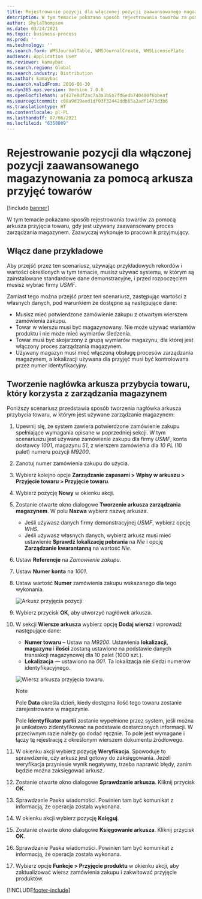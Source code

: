 ```yaml
---
title: Rejestrowanie pozycji dla włączonej pozycji zaawansowanego magazynowania za pomocą arkusza przyjęć towarów
description: W tym temacie pokazano sposób rejestrowania towarów za pomocą arkusza przyjęcia towaru, gdy jest używany zaawansowany proces zarządzania magazynem.
author: ShylaThompson
ms.date: 03/24/2021
ms.topic: business-process
ms.prod: ''
ms.technology: ''
ms.search.form: WMSJournalTable, WMSJournalCreate, WHSLicensePlate
audience: Application User
ms.reviewer: kamaybac
ms.search.region: Global
ms.search.industry: Distribution
ms.author: kamaybac
ms.search.validFrom: 2016-06-30
ms.dyn365.ops.version: Version 7.0.0
ms.openlocfilehash: af427e8df2ac7a3a3b5a7fd6edb740400f6bbeaf
ms.sourcegitcommit: c08a9d19eed1df03f32442ddb65a2adf1473d3b6
ms.translationtype: HT
ms.contentlocale: pl-PL
ms.lasthandoff: 07/06/2021
ms.locfileid: "6358009"
---
```

# <a name="register-items-for-an-advanced-warehousing-enabled-item-using-an-item-arrival-journal"></a>Rejestrowanie pozycji dla włączonej pozycji zaawansowanego magazynowania za pomocą arkusza przyjęć towarów

[!include [banner](../../includes/banner.md)]

W tym temacie pokazano sposób rejestrowania towarów za pomocą arkusza przyjęcia towaru, gdy jest używany zaawansowany proces zarządzania magazynem. Zazwyczaj wykonuje to pracownik przyjmujący.

## <a name="enable-sample-data"></a>Włącz dane przykładowe

Aby przejść przez ten scenariusz, używając przykładowych rekordów i wartości określonych w tym temacie, musisz używać systemu, w którym są zainstalowane standardowe dane demonstracyjne, i przed rozpoczęciem musisz wybrać firmy *USMF*.

Zamiast tego można przejść przez ten scenariusz, zastępując wartości z własnych danych, pod warunkiem że dostępne są następujące dane:

- Musisz mieć potwierdzone zamówienie zakupu z otwartym wierszem zamówienia zakupu.
- Towar w wierszu musi być magazynowany. Nie może używać wariantów produktu i nie może mieć wymiarów śledzenia.
- Towar musi być skojarzony z grupą wymiarów magazynu, dla której jest włączony proces zarządzania magazynem.
- Używany magazyn musi mieć włączoną obsługę procesów zarządzania magazynem, a lokalizacji używana dla przyjęć musi być kontrolowana przez numer identyfikacyjny.

## <a name="create-an-item-arrival-journal-header-that-uses-warehouse-management"></a>Tworzenie nagłówka arkusza przybycia towaru, który korzysta z zarządzania magazynem

Poniższy scenariusz przedstawia sposób tworzenia nagłówka arkusza przybycia towaru, w którym jest używane zarządzanie magazynem:

1. Upewnij się, że system zawiera potwierdzone zamówienie zakupu spełniające wymagania opisane w poprzedniej sekcji. W tym scenariuszu jest używane zamówienie zakupu dla firmy *USMF*, konta dostawcy *1001*, magazynu *51*, z wierszem zamówienia dla *10 PL* (10 palet) numeru pozycji *M9200*.
1. Zanotuj numer zamówienia zakupu do użycia.
1. Wybierz kolejno opcje **Zarządzanie zapasami \> Wpisy w arkuszu \> Przyjęcie towaru \> Przyjęcie towaru**.
1. Wybierz pozycję **Nowy** w okienku akcji.
1. Zostanie otwarte okno dialogowe **Tworzenie arkusza zarządzania magazynem**. W polu **Nazwa** wybierz nazwę arkusza.
    - Jeśli używasz danych firmy demonstracyjnej *USMF*, wybierz opcję *WHS*.
    - Jeśli używasz własnych danych, wybierz arkusz musi mieć ustawienie **Sprawdź lokalizację pobrania** na *Nie* i opcję **Zarządzanie kwarantanną** na wartość *Nie*.
1. Ustaw **Referencje** na *Zamowienie zakupu*.
1. Ustaw **Numer konta** na *1001*.
1. Ustaw wartość **Numer** zamówienia zakupu wskazanego dla tego wykonania.

    ![Arkusz przyjęcia pozycji.](../media/item-arrival-journal-header.png "Arkusz przyjęcia pozycji")

1. Wybierz przycisk **OK**, aby utworzyć nagłówek arkusza.
1. W sekcji **Wiersze arkusza** wybierz opcję **Dodaj wiersz** i wprowadź następujące dane:
    - **Numer towaru** – Ustaw na *M9200*. Ustawienia **lokalizacji,** **magazynu** i **ilości** zostaną ustawione na podstawie danych transakcji magazynowej dla 10 palet (1000 szt.).
    - **Lokalizacja** — ustawiono na *001*. Ta lokalizacja nie śledzi numerów identyfikacyjnego.

    ![Wiersz arkusza przyjęcia towaru.](../media/item-arrival-journal-line.png "Wiersz arkusza rpzyjęcia towaru")

    > [!NOTE]
    > Pole **Data** określa dzień, kiedy dostępna ilość tego towaru zostanie zarejestrowana w magazynie.  
    >
    > Pole **Identyfikator partii** zostanie wypełnione przez system, jeśli można je unikatowo zidentyfikować na podstawie dostarczonych informacji. W przeciwnym razie należy go dodać ręcznie. To pole jest wymagane i łączy tę rejestrację z określonym wierszem dokumentu źródłowego.  

1. W okienku akcji wybierz pozycję **Weryfikacja**. Spowoduje to sprawdzenie, czy arkusz jest gotowy do zaksięgowania. Jeżeli weryfikacja przyniesie wynik negatywny, trzeba naprawić błędy, zanim będzie można zaksięgować arkusz.  
1. Zostanie otwarte okno dialogowe **Sprawdzanie arkusza**. Kliknij przycisk **OK**.
1. Sprawdzanie Paska wiadomości. Powinien tam być komunikat z informacją, że operacja została wykonana.  
1. W okienku akcji wybierz pozycję **Księguj**.
1. Zostanie otwarte okno dialogowe **Księgowanie arkusza**. Kliknij przycisk **OK**.
1. Sprawdzanie Paska wiadomości. Powinien tam być komunikat z informacją, że operacja została wykonana.
1. Wybierz opcje **Funkcje > Przyjęcie produktu** w okienku akcji, aby zaktualizować wiersz zamówienia zakupu i zakwitować przyjęcie produktów.


[!INCLUDE[footer-include](../../../includes/footer-banner.md)]
